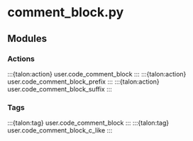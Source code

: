 # comment_block.py

## Modules

### Actions

:::{talon:action} user.code_comment_block
:::
:::{talon:action} user.code_comment_block_prefix
:::
:::{talon:action} user.code_comment_block_suffix
:::

### Tags

:::{talon:tag} user.code_comment_block
:::
:::{talon:tag} user.code_comment_block_c_like
:::
